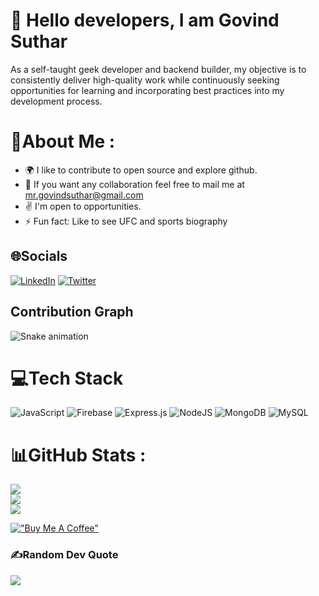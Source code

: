 
# :wave: Hello <b>developers</b>, I am <b>Govind Suthar</b>

As a self-taught geek developer and backend builder, my objective is to consistently deliver high-quality work while continuously seeking opportunities for learning and incorporating best practices into my development process.

# 💫About Me :
- :earth_africa:		 I like to contribute to open source and explore github.
- :handshake: If you want any collaboration feel free to mail me at mr.govindsuthar@gmail.com
- :v: I'm open to opportunities.
- :zap: Fun fact: Like to see UFC and sports biography 


## 🌐Socials
[![LinkedIn](https://img.shields.io/badge/LinkedIn-%230077B5.svg?logo=linkedin&logoColor=white)](https://www.linkedin.com/in/govindsuthar/) [![Twitter](https://img.shields.io/badge/Twitter-%231DA1F2.svg?logo=Twitter&logoColor=white)](https://twitter.com/)  

## Contribution Graph
![Snake animation](https://github.com/GOVINDSUTHAR/GOVINDSUTHAR/blob/output/github-contribution-grid-snake.svg)



# 💻Tech Stack
![JavaScript](https://img.shields.io/badge/javascript-%23323330.svg?style=for-the-badge&logo=javascript&logoColor=%23F7DF1E) ![Firebase](https://img.shields.io/badge/firebase-%23039BE5.svg?style=for-the-badge&logo=firebase) ![Express.js](https://img.shields.io/badge/express.js-%23404d59.svg?style=for-the-badge&logo=express&logoColor=%2361DAFB) ![NodeJS](https://img.shields.io/badge/node.js-6DA55F?style=for-the-badge&logo=node.js&logoColor=white) ![MongoDB](https://img.shields.io/badge/MongoDB-%234ea94b.svg?style=for-the-badge&logo=mongodb&logoColor=white) ![MySQL](https://img.shields.io/badge/mysql-%2300f.svg?style=for-the-badge&logo=mysql&logoColor=white)
# 📊GitHub Stats :
![](https://github-readme-stats.vercel.app/api?username=GOVINDSUTHAR&theme=tokyonight&hide_border=true&include_all_commits=false&count_private=true)<br/>
![](https://github-readme-streak-stats.herokuapp.com/?user=GOVINDSUTHAR&theme=tokyonight&hide_border=true)<br/>
![](https://github-readme-stats.vercel.app/api/top-langs/?username=GOVINDSUTHAR&theme=tokyonight&hide_border=true&include_all_commits=false&count_private=true&layout=compact)

[!["Buy Me A Coffee"](https://www.buymeacoffee.com/assets/img/custom_images/orange_img.png)](https://www.buymeacoffee.com/vasantisutQ)


### ✍️Random Dev Quote
![](https://quotes-github-readme.vercel.app/api?type=horizontal&theme=dark)

<!--
**GOVINDSUTHAR/GOVINDSUTHAR** is a ✨ _special_ ✨ repository because its `README.md` (this file) appears on your GitHub profile.
-->
